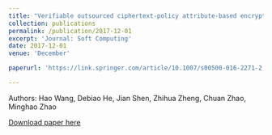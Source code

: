 ```yaml
---
title: "Verifiable outsourced ciphertext-policy attribute-based encryption in cloud computing"
collection: publications
permalink: /publication/2017-12-01
excerpt: 'Journal: Soft Computing'
date: 2017-12-01
venue: 'December'

paperurl: 'https://link.springer.com/article/10.1007/s00500-016-2271-2'

---
```

Authors: Hao Wang, Debiao He, Jian Shen, Zhihua Zheng, Chuan Zhao, Minghao Zhao

[Download paper here](https://link.springer.com/article/10.1007/s00500-016-2271-2)

